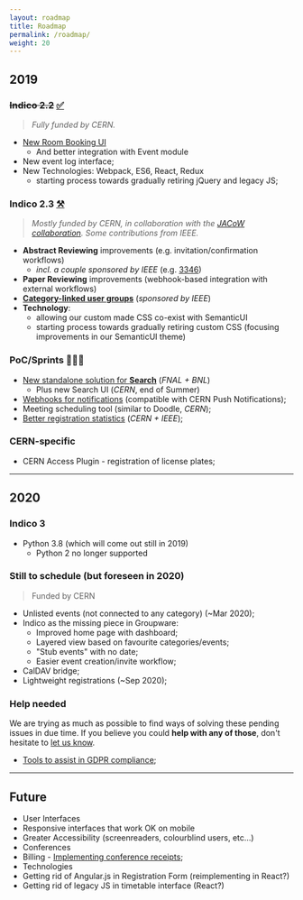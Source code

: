 ```yaml
---
layout: roadmap
title: Roadmap
permalink: /roadmap/
weight: 20
---
```

## 2019

### ~~Indico 2.2~~ [✅](https://github.com/indico/indico/projects/2)

> *Fully funded by CERN.*

* [New Room Booking UI](https://getindico.io/indico/update/release/milestone/2019/02/22/indico-2-2-news.html)
    - And better integration with Event module
* New event log interface;
* New Technologies: Webpack, ES6, React, Redux
    - starting process towards gradually retiring jQuery and legacy JS;

### **Indico 2.3** [⚒](https://github.com/indico/indico/projects/3)

> *Mostly funded by CERN, in collaboration with the [JACoW collaboration](http://jacow.org/).
> Some contributions from IEEE.*

* **Abstract Reviewing** improvements (e.g. invitation/confirmation workflows)
    - *incl. a couple sponsored by IEEE* (e.g. [3346](https://github.com/indico/indico/issues/3346))
* **Paper Reviewing** improvements (webhook-based integration with external workflows)
* [**Category-linked user groups**](https://github.com/indico/indico/issues/3040) (*sponsored by IEEE*)
* **Technology**:
    - allowing our custom made CSS co-exist with SemanticUI
    - starting process towards gradually retiring custom CSS (focusing improvements in our SemanticUI theme)

### PoC/Sprints 🧬🏃‍♀️
 * [New standalone solution for **Search**](https://talk.getindico.io/t/search-plugin-development/744) (*FNAL + BNL*)
   - Plus new Search UI (*CERN*, end of Summer)
 * [Webhooks for notifications](https://github.com/indico/indico/pull/3944) (compatible with CERN Push Notifications);
 * Meeting scheduling tool (similar to Doodle, *CERN*);
 * [Better registration statistics](https://github.com/indico/indico/issues/3341) (*CERN + IEEE*);

### CERN-specific
 * CERN Access Plugin - registration of license plates;

---
## 2020

### Indico 3
* Python 3.8 (which will come out still in 2019)
    - Python 2 no longer supported

### Still to schedule (but foreseen in 2020)
> Funded by CERN

* Unlisted events (not connected to any category) (~Mar 2020);
* Indico as the missing piece in Groupware:
    - Improved home page with dashboard;
    - Layered view based on favourite categories/events;
    - "Stub events" with no date;
    - Easier event creation/invite workflow;
* CalDAV bridge;
* Lightweight registrations (~Sep 2020);

### Help needed

We are trying as much as possible to find ways of solving these pending issues in due time. If you believe you could **help with any of those**, don't hesitate to [let us know](mailto:indico-team@cern.ch).

* [Tools to assist in GDPR compliance](https://github.com/indico/indico/issues/1415);

---
## Future

* User Interfaces
* Responsive interfaces that work OK on mobile
* Greater Accessibility (screenreaders, colourblind users, etc...)
* Conferences
* Billing - [Implementing conference receipts](https://github.com/indico/indico/issues/751);
* Technologies
* Getting rid of Angular.js in Registration Form (reimplementing in React?)
* Getting rid of legacy JS in timetable interface (React?)
